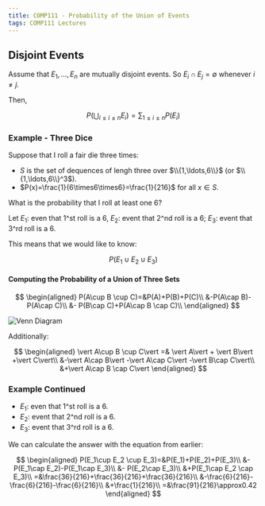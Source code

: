```yaml
---
title: COMP111 - Probability of the Union of Events
tags: COMP111 Lectures
---
```

## Disjoint Events
Assume that $E _1,\ldots,E_n$ are mutually disjoint events. So $E_i\cap E_j=\emptyset$ whenever $i\neq j$.

Then,

$$P(\bigcup_{i\leq i \leq n}E_i)=\sum_{1\leq i\leq n}P(E_i)$$

### Example - Three Dice
Suppose that I roll a fair die three times:

* $S$ is the set of dequences of lengh three over $\\{1,\ldots,6\\}$ (or $\\{1,\ldots,6\\}^3$).
* $P(x)=\frac{1}{6\times6\times6}=\frac{1}{216}$ for all $x\in S$. 

What is the probability that I roll at least one 6?

Let $E_1$: even that 1^st roll is a 6, $E_2$: event that 2^nd roll is a 6; $E_3$: event that 3^rd roll is a 6.

This means that we would like to know:

$$P(E_1\cup E_2 \cup E_3)$$

#### Computing the Probability of a Union of Three Sets

$$
\begin{aligned}
P(A\cup B \cup C)=&P(A)+P(B)+P(C)\\
&-P(A\cap B)-P(A\cap C)\\
&- P(B\cap C)+P(A\cap B \cap C)\\
\end{aligned}
$$

![Venn Diagram]({{site.baseurl}}/assets/comp111/lectures/2020-11-18-3.png)

Additionally:

$$
\begin{aligned}
\vert A\cup B \cup C\vert  =& \vert A\vert  + \vert B\vert +\vert C\vert\\
&-\vert A\cap B\vert -\vert A\cap C\vert -\vert B\cap C\vert\\
&+\vert A\cap B \cap C\vert
\end{aligned}
$$

### Example Continued

* $E_1$: even that 1^st roll is a 6.
* $E_2$: event that 2^nd roll is a 6.
* $E_3$: event that 3^rd roll is a 6.

We can calculate the answer with the equation from earlier:

$$
\begin{aligned}
P(E_1\cup E_2 \cup E_3)=&P(E_1)+P(E_2)+P(E_3)\\
&-P(E_1\cap E_2)-P(E_1\cap E_3)\\
&- P(E_2\cap E_3)\\
&+P(E_1\cap E_2 \cap E_3)\\
=&\frac{36}{216}+\frac{36}{216}+\frac{36}{216}\\
&-\frac{6}{216}-\frac{6}{216}-\frac{6}{216}\\
&+\frac{1}{216}\\
=&\frac{91}{216}\approx0.42
\end{aligned}
$$
